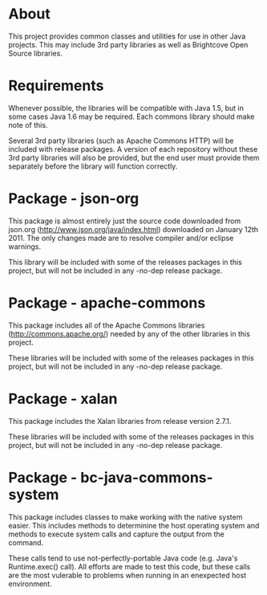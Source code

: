 About
=====

This project provides common classes and utilities for use in other Java
projects.  This may include 3rd party libraries as well as Brightcove Open
Source libraries.

Requirements
============

Whenever possible, the libraries will be compatible with Java 1.5, but in
some cases Java 1.6 may be required.  Each commons library should make note
of this.

Several 3rd party libraries (such as Apache Commons HTTP) will be included
with release packages.  A version of each repository without these 3rd party
libraries will also be provided, but the end user must provide them separately
before the library will function correctly.

Package - json-org
==================

This package is almost entirely just the source code downloaded from json.org
(http://www.json.org/java/index.html) downloaded on January 12th 2011.  The
only changes made are to resolve compiler and/or eclipse warnings.

This library will be included with some of the releases packages in this
project, but will not be included in any -no-dep release package.

Package - apache-commons
========================

This package includes all of the Apache Commons libraries
(http://commons.apache.org/) needed by any of the other libraries in this
project.

These libraries will be included with some of the releases packages in this
project, but will not be included in any -no-dep release package.

Package - xalan
===============

This package includes the Xalan libraries from release version 2.7.1.

These libraries will be included with some of the releases packages in this
project, but will not be included in any -no-dep release package.

Package - bc-java-commons-system
================================

This package includes classes to make working with the native system easier.
This includes methods to determinine the host operating system and methods to
execute system calls and capture the output from the command.

These calls tend to use not-perfectly-portable Java code (e.g. Java's
Runtime.exec() call).  All efforts are made to test this code, but these calls
are the most vulerable to problems when running in an enexpected host
environment.



